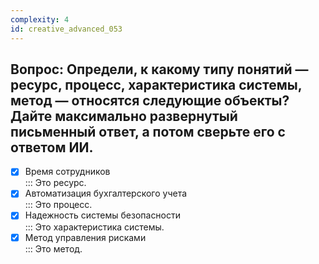 ```yaml
---
complexity: 4
id: creative_advanced_053
---
```

## Вопрос: Определи, к какому типу понятий — ресурс, процесс, характеристика системы, метод — относятся следующие объекты? Дайте максимально развернутый письменный ответ, а потом сверьте его с ответом ИИ.

- [x] Время сотрудников  
  ::: Это ресурс.  
- [x] Автоматизация бухгалтерского учета  
  ::: Это процесс.  
- [x] Надежность системы безопасности  
  ::: Это характеристика системы.  
- [x] Метод управления рисками  
  ::: Это метод. 
